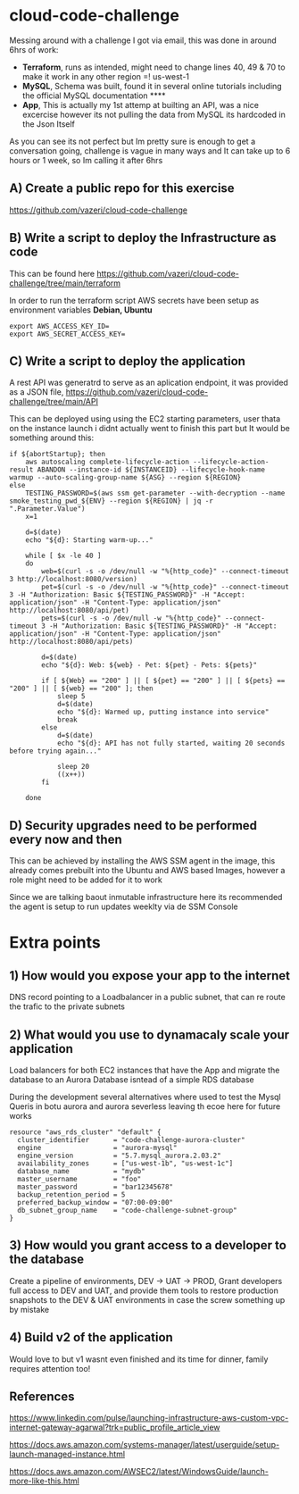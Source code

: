 # cloud-code-challenge
Messing around with a challenge I got via email,  this was done in around 6hrs of work: 

* **Terraform**, runs as intended, might need to change lines 40, 49 & 70 to make it work in any other region =! us-west-1
* **MySQL**, Schema was built, found it in several online tutorials including the official MySQL documentation ****
* **App**, This is actually my 1st attemp at builting an API, was a nice excercise however its not pulling the data from MySQL its hardcoded in the Json Itself 

As you can see its not perfect but Im pretty sure is enough to get a conversation going, challenge is vague in many ways and It can take up to 6 hours or 1 week, so Im calling it after 6hrs


## A) Create a public repo for this exercise
https://github.com/vazeri/cloud-code-challenge

## B) Write a script to deploy the Infrastructure as code 
This can be found here https://github.com/vazeri/cloud-code-challenge/tree/main/terraform

In order to run the terraform script AWS secrets have been setup as environment variables 
**Debian, Ubuntu**
```console
export AWS_ACCESS_KEY_ID=
export AWS_SECRET_ACCESS_KEY=
```

## C) Write a script to deploy the application
A rest API was generatrd to serve as an aplication endpoint, it was provided as a JSON file, 
https://github.com/vazeri/cloud-code-challenge/tree/main/API

This can be deployed using using the EC2 starting parameters, user thata on the instance launch i didnt actually went to finish this part but It would be something around this:

```console
if ${abortStartup}; then
    aws autoscaling complete-lifecycle-action --lifecycle-action-result ABANDON --instance-id ${INSTANCEID} --lifecycle-hook-name warmup --auto-scaling-group-name ${ASG} --region ${REGION}
else
    TESTING_PASSWORD=$(aws ssm get-parameter --with-decryption --name smoke_testing_pwd_${ENV} --region ${REGION} | jq -r ".Parameter.Value")
    x=1

    d=$(date)
    echo "${d}: Starting warm-up..."

    while [ $x -le 40 ]
    do
        web=$(curl -s -o /dev/null -w "%{http_code}" --connect-timeout 3 http://localhost:8080/version)
        pet=$(curl -s -o /dev/null -w "%{http_code}" --connect-timeout 3 -H "Authorization: Basic ${TESTING_PASSWORD}" -H "Accept: application/json" -H "Content-Type: application/json" http://localhost:8080/api/pet)
        pets=$(curl -s -o /dev/null -w "%{http_code}" --connect-timeout 3 -H "Authorization: Basic ${TESTING_PASSWORD}" -H "Accept: application/json" -H "Content-Type: application/json" http://localhost:8080/api/pets)

        d=$(date)
        echo "${d}: Web: ${web} - Pet: ${pet} - Pets: ${pets}"

        if [ ${Web} == "200" ] || [ ${pet} == "200" ] || [ ${pets} == "200" ] || [ ${web} == "200" ]; then
            sleep 5
            d=$(date)
            echo "${d}: Warmed up, putting instance into service"
            break
        else
            d=$(date)
            echo "${d}: API has not fully started, waiting 20 seconds before trying again..."
    
            sleep 20
            ((x++))
        fi
        
    done
```


## D) Security upgrades need to be performed every now and then 

This can be achieved by installing the AWS SSM agent in the image, this already comes prebuilt into the Ubuntu and AWS based Images, however a role might need to be added for it to work 

Since we are talking baout inmutable infrastructure here its recommended the agent is setup to run updates weeklty via de SSM Console 



# Extra points

## 1) How would you expose your app to the internet 

DNS record pointing to a Loadbalancer in a public subnet, that can re route the trafic to the private subnets 

## 2) What would you use to dynamacaly scale your application

Load balancers for both EC2 instances that have the App and migrate the database to an Aurora Database isntead of a simple RDS database 

During the development several alternatives where used to test the Mysql Queris in botu aurora and aurora severless leaving th ecoe here for future works 

```console
resource "aws_rds_cluster" "default" {
  cluster_identifier      = "code-challenge-aurora-cluster"
  engine                  = "aurora-mysql"
  engine_version          = "5.7.mysql_aurora.2.03.2"
  availability_zones      = ["us-west-1b", "us-west-1c"]
  database_name           = "mydb"
  master_username         = "foo"
  master_password         = "bar12345678"
  backup_retention_period = 5
  preferred_backup_window = "07:00-09:00"
  db_subnet_group_name    = "code-challenge-subnet-group"
}
```

## 3) How would you grant access to a developer to the database 

Create a pipeline of environments, DEV -> UAT -> PROD, Grant developers full access to DEV and UAT, and provide them tools to restore production snapshots to the DEV & UAT environments in case the screw something up by mistake 

## 4) Build v2 of the application 

Would love to but v1 wasnt even finished and its time for dinner, family requires attention too!



## References

https://www.linkedin.com/pulse/launching-infrastructure-aws-custom-vpc-internet-gateway-agarwal?trk=public_profile_article_view

https://docs.aws.amazon.com/systems-manager/latest/userguide/setup-launch-managed-instance.html

https://docs.aws.amazon.com/AWSEC2/latest/WindowsGuide/launch-more-like-this.html


